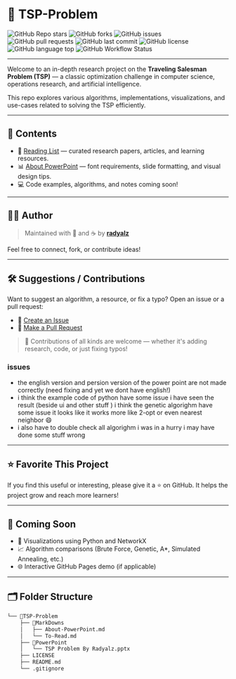 # 🧭 TSP-Problem

![GitHub Repo stars](https://img.shields.io/github/stars/radyalz/TSP-Problem?style=social)
![GitHub forks](https://img.shields.io/github/forks/radyalz/TSP-Problem?style=social)
![GitHub issues](https://img.shields.io/github/issues/radyalz/TSP-Problem)
![GitHub pull requests](https://img.shields.io/github/issues-pr/radyalz/TSP-Problem)
![GitHub last commit](https://img.shields.io/github/last-commit/radyalz/TSP-Problem)
![GitHub license](https://img.shields.io/github/license/radyalz/TSP-Problem)
![GitHub language top](https://img.shields.io/github/languages/top/radyalz/TSP-Problem)
![GitHub Workflow Status](https://img.shields.io/github/actions/workflow/status/radyalz/TSP-Problem/ci.yml?label=CI&logo=github)

---

Welcome to an in-depth research project on the **Traveling Salesman Problem (TSP)** — a classic optimization challenge in computer science, operations research, and artificial intelligence.

This repo explores various algorithms, implementations, visualizations, and use-cases related to solving the TSP efficiently.

---

## 🧾 Contents

- 📖 [Reading List](./MarkDowns/To-Read.md) — curated research papers, articles, and learning resources.
- 📊 [About PowerPoint](./MarkDowns/About-PowerPoint.md) — font requirements, slide formatting, and visual design tips.
- 💻 Code examples, algorithms, and notes coming soon!

---

## 🧑‍💼 Author

> Maintained with 🧠 and ☕ by **[radyalz](https://github.com/radyalz)**

Feel free to connect, fork, or contribute ideas!

---

## 🛠 Suggestions / Contributions

Want to suggest an algorithm, a resource, or fix a typo? Open an issue or a pull request:

- 🔧 [Create an Issue](https://github.com/radyalz/TSP-Problem/issues)
- 🔄 [Make a Pull Request](https://github.com/radyalz/TSP-Problem/pulls)

> 🙌 Contributions of all kinds are welcome — whether it's adding research, code, or just fixing typos!

### issues

- the english version and persion version of the power point are not made correctly (need fixing and yet we dont have english!)
- i think the example code of python have some issue i have seen the result (beside ui and other stuff ) i think the genetic algorighm have some issue it looks like it works more like 2-opt or even nearest neighbor :smile:
- i also have to double check all algorighm i was in a hurry i may have done some stuff wrong

---

## ⭐️ Favorite This Project

If you find this useful or interesting, please give it a ⭐️ on GitHub. It helps the project grow and reach more learners!

---

## 🧪 Coming Soon

- 🧠 Visualizations using Python and NetworkX
- 📈 Algorithm comparisons (Brute Force, Genetic, A\*, Simulated Annealing, etc.)
- 🌐 Interactive GitHub Pages demo (if applicable)

---

## 🗂 Folder Structure

```bash
└── 📁TSP-Problem
    ├── 📁MarkDowns
    │   ├── About-PowerPoint.md
    │   └── To-Read.md
    ├── 📁PowerPoint
    │   └── TSP Problem By Radyalz.pptx
    ├── LICENSE
    ├── README.md
    └── .gitignore
```
